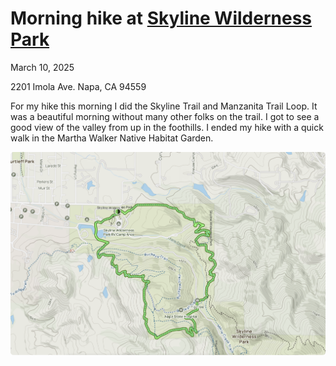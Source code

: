 # Morning hike at [Skyline Wilderness Park](https://www.skylinepark.org)
<!-- Date -->
March 10, 2025

<!-- Location -->
2201 Imola Ave. Napa, CA 94559

<!-- Description -->
For my hike this morning I did the Skyline Trail and Manzanita Trail Loop. It was a beautiful morning without many other folks on the trail. I got to see a good view of the valley from up in the foothills. I ended my hike with a quick walk in the Martha Walker Native Habitat Garden.

![Image](./journal-enteries/images/2025-March-10/map.png)